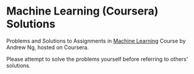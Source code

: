 # Machine Learning (Coursera) Solutions
Problems and Solutions to Assignments in [Machine Learning](https://www.coursera.org/learn/machine-learning) Course by Andrew Ng, hosted on Coursera.

Please attempt to solve the problems yourself before referring to others' solutions.
